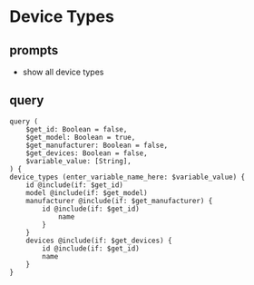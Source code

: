 # Device Types
## prompts
  - show all device types
## query
    query (
        $get_id: Boolean = false,
        $get_model: Boolean = true,
        $get_manufacturer: Boolean = false,
        $get_devices: Boolean = false,
        $variable_value: [String],
    ) {
    device_types (enter_variable_name_here: $variable_value) {
        id @include(if: $get_id)
        model @include(if: $get_model)
        manufacturer @include(if: $get_manufacturer) {
            id @include(if: $get_id)
                name
            }
        }
        devices @include(if: $get_devices) {
            id @include(if: $get_id)
            name
        }
    }